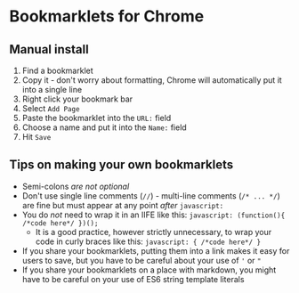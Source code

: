 # Bookmarklets for Chrome

## Manual install

1. Find a bookmarklet
1. Copy it - don't worry about formatting, Chrome will automatically put it into a single line
1. Right click your bookmark bar
1. Select `Add Page`
1. Paste the bookmarklet into the `URL:` field
1. Choose a name and put it into the `Name:` field
1. Hit `Save`

## Tips on making your own bookmarklets

* Semi-colons _are not optional_
* Don't use single line comments (`//`) - multi-line comments (`/* ... */`) are fine but must appear at any point _after_ `javascript:`
* You do _not_ need to wrap it in an IIFE like this: `javascript: (function(){ /*code here*/ })();`
   * It is a good practice, however strictly unnecessary, to wrap your code in curly braces like this: `javascript: { /*code here*/ }`
* If you share your bookmarklets, putting them into a link makes it easy for users to save, but you have to be careful about your use of `'` or `"`
* If you share your bookmarklets on a place with markdown, you might have to be careful on your use of ES6 string template literals
